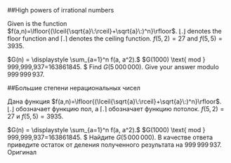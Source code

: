 ##High powers of irrational numbers


Given is the function $f(a,n)=\lfloor{(\lceil{\sqrt{a}\:\rceil}+\sqrt{a}\:)^n}\rfloor$.
$\lfloor{.}\rfloor$ denotes the floor function and $\lceil{.}\rceil$ denotes the ceiling function.
$f(5,2)=27$ and $f(5,5)=3935$.


$G(n) = \displaystyle \sum_{a=1}^n f(a, a^2).$
$G(1000) \text{ mod  } 999\,999\,937=163861845. $
Find $G(5\,000\,000).$ Give your answer modulo $999\,999\,937$.

##Большие степени нерациональных чисел


Дана функция $f(a,n)=\lfloor{(\lceil{\sqrt{a}\:\rceil}+\sqrt{a}\:)^n}\rfloor$.
$\lfloor{.}\rfloor$ обозначает функцию пол, а $\lceil{.}\rceil$ обозначает функцию потолок.
$f(5,2)=27$ и $f(5,5)=3935$.


$G(n) = \displaystyle \sum_{a=1}^n f(a, a^2).$
$G(1000) \text{ mod  } 999\,999\,937=163861845. $
Найдите $G(5\,000\,000).$ В качестве ответа приведите остаток от деления полученного результата на $999\,999\,937$.
 Оригинал
